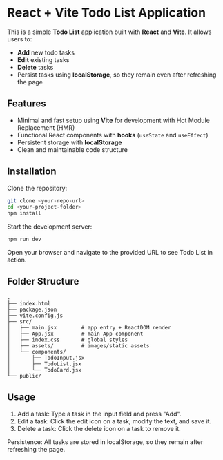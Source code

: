 # React + Vite Todo List Application

This is a simple **Todo List** application built with **React** and **Vite**. It allows users to:

- **Add** new todo tasks  
- **Edit** existing tasks  
- **Delete** tasks  
- Persist tasks using **localStorage**, so they remain even after refreshing the page  

## Features

- Minimal and fast setup using **Vite** for development with Hot Module Replacement (HMR)  
- Functional React components with **hooks** (`useState` and `useEffect`)  
- Persistent storage with **localStorage**  
- Clean and maintainable code structure  

## Installation

Clone the repository:

```bash
git clone <your-repo-url>
cd <your-project-folder>
npm install
```

Start the development server:
```bash
npm run dev
```

Open your browser and navigate to the provided URL to see Todo List in action.

## Folder Structure
```
.
├── index.html
├── package.json
├── vite.config.js
├── src/
│   ├── main.jsx        # app entry + ReactDOM render
│   ├── App.jsx         # main App component
│   ├── index.css       # global styles
│   ├── assets/         # images/static assets
│   └── components/
│       ├── TodoInput.jsx
│       ├── TodoList.jsx
│       └── TodoCard.jsx
└── public/
```

## Usage

1. Add a task: Type a task in the input field and press "Add".
2. Edit a task: Click the edit icon on a task, modify the text, and save it.
3. Delete a task: Click the delete icon on a task to remove it.

Persistence: All tasks are stored in localStorage, so they remain after refreshing the page.